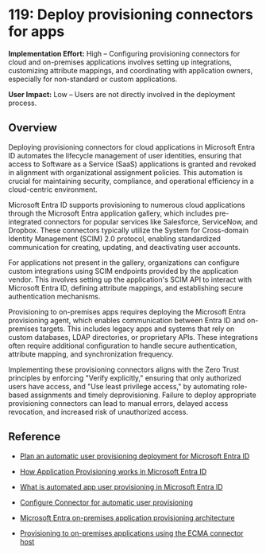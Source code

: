 # 119: Deploy provisioning connectors for apps

**Implementation Effort:** High – Configuring provisioning connectors for cloud and on-premises applications involves setting up integrations, customizing attribute mappings, and coordinating with application owners, especially for non-standard or custom applications.

**User Impact:** Low – Users are not directly involved in the deployment process.

## Overview

Deploying provisioning connectors for cloud applications in Microsoft Entra ID automates the lifecycle management of user identities, ensuring that access to Software as a Service (SaaS) applications is granted and revoked in alignment with organizational assignment policies. This automation is crucial for maintaining security, compliance, and operational efficiency in a cloud-centric environment.

Microsoft Entra ID supports provisioning to numerous cloud applications through the Microsoft Entra application gallery, which includes pre-integrated connectors for popular services like Salesforce, ServiceNow, and Dropbox. These connectors typically utilize the System for Cross-domain Identity Management (SCIM) 2.0 protocol, enabling standardized communication for creating, updating, and deactivating user accounts.

For applications not present in the gallery, organizations can configure custom integrations using SCIM endpoints provided by the application vendor. This involves setting up the application's SCIM API to interact with Microsoft Entra ID, defining attribute mappings, and establishing secure authentication mechanisms.

Provisioning to on-premises apps requires deploying the Microsoft Entra provisioning agent, which enables communication between Entra ID and on-premises targets. This includes legacy apps and systems that rely on custom databases, LDAP directories, or proprietary APIs. These integrations often require additional configuration to handle secure authentication, attribute mapping, and synchronization frequency.

Implementing these provisioning connectors aligns with the Zero Trust principles by enforcing "Verify explicitly," ensuring that only authorized users have access, and "Use least privilege access," by automating role-based assignments and timely deprovisioning. Failure to deploy appropriate provisioning connectors can lead to manual errors, delayed access revocation, and increased risk of unauthorized access.

## Reference

* [Plan an automatic user provisioning deployment for Microsoft Entra ID](https://learn.microsoft.com/en-us/entra/identity/app-provisioning/plan-auto-user-provisioning)

* [How Application Provisioning works in Microsoft Entra ID](https://learn.microsoft.com/en-us/entra/identity/app-provisioning/how-provisioning-works)

* [What is automated app user provisioning in Microsoft Entra ID](https://learn.microsoft.com/en-us/entra/identity/app-provisioning/user-provisioning)

* [Configure Connector for automatic user provisioning](https://learn.microsoft.com/en-us/entra/identity/saas-apps/connecter-provisioning-tutorial)

* [Microsoft Entra on-premises application provisioning architecture](https://learn.microsoft.com/en-us/entra/identity/app-provisioning/on-premises-application-provisioning-architecture)

* [Provisioning to on-premises applications using the ECMA connector host](https://learn.microsoft.com/en-us/entra/identity/app-provisioning/on-premises-custom-connector)
